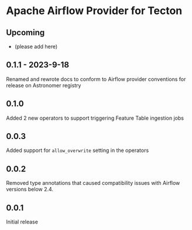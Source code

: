 # Apache Airflow Provider for Tecton

## Upcoming 
* (please add here)

## 0.1.1 - 2023-9-18
Renamed and rewrote docs to conform to Airflow provider conventions for release on Astronomer registry

## 0.1.0
Added 2 new operators to support triggering Feature Table ingestion jobs 

## 0.0.3
Added support for `allow_overwrite` setting in the operators

## 0.0.2
Removed type annotations that caused compatibility issues with Airflow versions below 2.4.

## 0.0.1
Initial release
